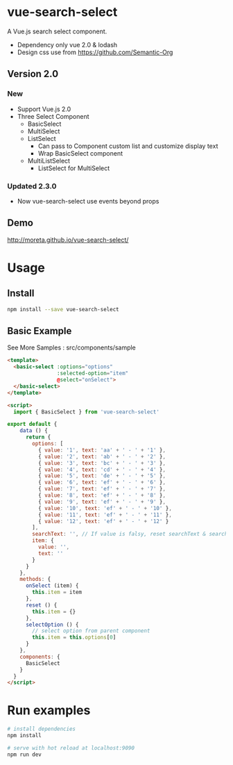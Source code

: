 # vue-search-select

A Vue.js search select component.

+ Dependency only vue 2.0 & lodash
+ Design css use from <https://github.com/Semantic-Org>

## Version 2.0

### New

+ Support Vue.js 2.0
+ Three Select Component
  + BasicSelect
  + MultiSelect
  + ListSelect
    + Can pass to Component custom list and customize display text
    + Wrap BasicSelect component
  + MultiListSelect
    + ListSelect for MultiSelect

### Updated 2.3.0

+ Now vue-search-select use events beyond props

## Demo

<http://moreta.github.io/vue-search-select/>

# Usage

## Install

```bash
npm install --save vue-search-select
```

## Basic Example

See More Samples : src/components/sample

```html
<template>
  <basic-select :options="options"
                :selected-option="item"
                @select="onSelect">
  </basic-select>
</template>

<script>
  import { BasicSelect } from 'vue-search-select'

export default {
    data () {
      return {
        options: [
          { value: '1', text: 'aa' + ' - ' + '1' },
          { value: '2', text: 'ab' + ' - ' + '2' },
          { value: '3', text: 'bc' + ' - ' + '3' },
          { value: '4', text: 'cd' + ' - ' + '4' },
          { value: '5', text: 'de' + ' - ' + '5' },
          { value: '6', text: 'ef' + ' - ' + '6' },
          { value: '7', text: 'ef' + ' - ' + '7' },
          { value: '8', text: 'ef' + ' - ' + '8' },
          { value: '9', text: 'ef' + ' - ' + '9' },
          { value: '10', text: 'ef' + ' - ' + '10' },
          { value: '11', text: 'ef' + ' - ' + '11' },
          { value: '12', text: 'ef' + ' - ' + '12' }
        ],
        searchText: '', // If value is falsy, reset searchText & searchItem
        item: {
          value: '',
          text: ''
        }
      }
    },
    methods: {
      onSelect (item) {
        this.item = item
      },
      reset () {
        this.item = {}
      },
      selectOption () {
        // select option from parent component
        this.item = this.options[0]
      }
    },
    components: {
      BasicSelect
    }
  }
</script>
```


# Run examples

```bash
# install dependencies
npm install

# serve with hot reload at localhost:9090
npm run dev
```
